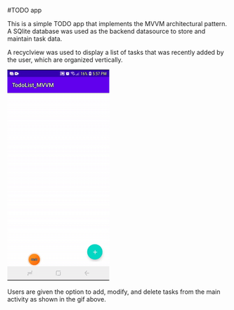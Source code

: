 #TODO app

This is a simple TODO app that implements the MVVM architectural pattern. A SQlite database was used as the backend datasource
to store and maintain task data.

A recyclview was used to display a list of tasks that was recently
added by the user, which are organized vertically.

![](Todo1.gif)

Users are given the option to add, modify, and delete tasks from
the main activity as shown in the gif above.

